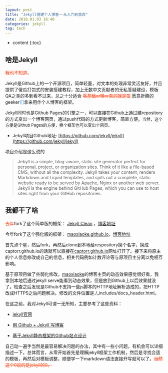 ```yaml
---
layout: post
title: "Jekyll搭建个人博客——从入门到放弃"
date: 2018.01.03 16:40
categories: jekyll
tag: tech
---
```

* content
{:toc}


## 啥是Jekyll

<font color="#FF3300">我也不知道。</font>

Jekyll是Github上的一个开源项目，简单轻量，对文本的处理非常灵活友好，并且提供了傻瓜打包式的安装搭建教程，加上无数中文贡献者的无私答疑建设，模板QA之类的多到看不过来，总之十分适合 <font color="#FF3300"><del>零基础or懒or真的就是笨</del></font> 愿意折腾的geeker<font color="#3399FF">们</font>拿来用作个人博客的框架。

Jekyll同时也是Github Pages的引擎之一，可以直接在Github上通过建repository的方式变出一个博客网页，通过push代码的方式更新博客，简直方便。<font size=2>当然，这个方便是Github Pages的方便，换个框架也可以变出个网页。</font>

+ Jekyll项目Github地址: [https://github.com/jekyll/jekyll](https://github.com/jekyll/jekyll)

项目介绍是这么说的

>Jekyll is a simple, blog-aware, static site generator perfect for personal, project, or organization sites. Think of it like a file-based CMS, without all the complexity. Jekyll takes your content, renders Markdown and Liquid templates, and spits out a complete, static website ready to be served by Apache, Nginx or another web server. Jekyll is the engine behind GitHub Pages, which you can use to host sites right from your GitHub repositories.

## 我都干了啥

<font color="#FF3300">去年</font>fork了这个简单版的框架： [Jekyll Clean](https://github.com/scotte/jekyll-clean) ，[博客地址](https://github.com/scotte/jekyll-clean)

今年fork了这个强化版的框架： [maoxiaoke.github.io](https://github.com/maoxiaoke/maoxiaoke.github.io)，[博客地址](http://xiaokedada.com/)

首先点个星，然后fork，再然后clone到本地给respository换个名字，换成captorr.github.io的话就可以直接在[captorr.github.io](http://captorr.github.io)网址打开了。接下来将原主的个人信息修改成自己的信息，相关代码例如计数评论等与原项目主分离以免相互影响。

基于原项目做了些弱化修改。[maoxiaoke](https://github.com/maoxiaoke/maoxiaoke.github.io)的博客主页的动态效果感觉很好看，我拿到本地后通过jekyll serve能看到动态效果，但是放到Github上以后效果就没了。检查之后发现是Github不支持一些js脚本的HTTP地址解析造成的，把HTTP改成HTTPS之后问题解决。修改的文件位置是./_includes/docs_header.html。

在这之前，我对Jekyll可谓一无所知，主要参考了这些资料：

+ [jekyll官网](https://jekyllrb.com/)

+ [用 Github + Jekyll 写博客](http://blog.csdn.net/u014015972/article/details/50497254)

+ [基于Jekyll静态框架的Github站点设计](http://xiaokedada.com/2017/02/22/Jekyll-Cpanel/)

自己动一遍手当然是最容易解决问题的办法，其中有一些小问题，有机会可以详细描述一下。总体而言，从零开始首先是理解jekyll框架工作机制，然后是寻找合适的模板，再然后对模板调整，顺便学一下markdown语法直接开写就可以了。<font color="#FF3300"><del>当然这个0说的是jekyll的0。</del></font>







